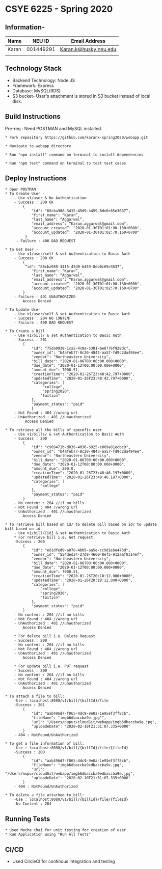 # CSYE 6225 - Spring 2020

## Information- 

| Name | NEU ID | Email Address |
| --- | --- | --- |
| Karan | 001449291 | Karan.k@husky.neu.edu |
| | | |


## Technology Stack

* Backend Technology: Node JS
* Framework: Express
* Database: MySQL(RDS)
* S3 bucket- User's attachment is stored in S3 bucket instead of local disk.

## Build Instructions

Pre-req : Need POSTMAN and MySQL installed.

    * Fork repository https://github.com/karank-spring2020/webapp.git 
    
    * Navigate to webapp directory
    
    * Run "npm install" command on terminal to install dependencies
    
    * Run "npm test" command on terminal to test test cases

## Deploy Instructions
    * Open POSTMAN
    * To Create User -
        - Use v1/user & No Authentication
        - Success : 200 OK
            {         
                “id": "88cba988-3415-45d9-b459-8de0c65e3637”,
                "first_name": “Karan”,
                "last_name": “Aggarwal”,
                "email_address”: “Karan.aggarwal@gmail.com",
                “account_created”: "2020-01-30T01:01:08.130+0080",
                “account_updated”: "2020-01-30T01:02:70.160+0700"
             }
         - Failure : 400 BAD REQUEST
    
    * To Get User -
        - Use v1/user/self & set Authentication to Basic Auth
        - Success : 200 OK
            {
             “id": "88cba988-3415-45d9-b459-8de0c65e3637”,
                "first_name": “Karan”,
                "last_name": “Aggarwal”,
                "email_address”: “Karan.aggarwal@gmail.com",
                “account_created”: "2020-01-30T01:01:08.130+0080",
                “account_updated”: "2020-01-30T01:02:70.160+0700"
            }
        - Failure : 401 UNAUTHORIZED     
            Access Denied
            
    * To Update User
        - Use v1/user/self & set Authentication to Basic Auth
        - Success : 204 NO CONTENT
        - Failure : 400 BAD REQUEST
        
    * To Create a Bill 
        - Use v1/bill/ & set Authentication to Basic Auth
        - Success : 201
            {
                "id": "75da0038-1ca2-4c8a-b381-6e8776f928dc",
                "owner_id": "b4afeb77-8c20-4843-aa57-fd9c2da494ee",
                "vendor": "Northeastern University",
                "bill_date": "2020-01-06T00:00:00.000+0000",
                "due_date": "2020-01-12T00:00:00.000+0000",
                "amount_due": 7000.51,
                "creationTime": "2020-01-26T23:48:42.797+0000",
                "updatedTime": "2020-01-26T23:48:42.797+0000",
                "categories": [
                     "college",
                     "spring2020",
                    "tuition"
                ],
                "payment_status": "paid"
                }
        - Not Found : 404 //wrong url
        - UnAuthorized : 401 //unauthorized
             Access Denied
                
    * To retrieve all the bills of specefic user
        - Use v1/bills/ & set Authentication to Basic Auth
        - Success : 200 
            {
                "id": "c969471b-d836-4036-b925-c809a81ecbc9",
                "owner_id": "b4afeb77-8c20-4843-aa57-fd9c2da494ee",
                "vendor": "Northeastern University",
                "bill_date": "2020-01-06T00:00:00.000+0000",
                "due_date": "2020-01-12T00:00:00.000+0000",
                "amount_due": 200.0,
                "creationTime": "2020-01-26T23:48:46.197+0000",
                "updatedTime": "2020-01-26T23:48:46.197+0000",
                "categories": [
                    "college"
                ],
                "payment_status": "paid"
            }
        - No content : 204 //if no bills        
        - Not Found : 404 //wrong url
        - UnAuthorized : 401 //unauthorized
            Access Denied
            
    * To retrieve bill based on id/ to delete bill based on id/ to update bill based on id
        - Use v1/bill/{id] & set Authentication to Basic Auth
        * For retrieve bill i.e. Get request
        -Success : 200
            {
                "id": "e61dfed9-a078-4bb5-aa5e-cc9d1ebe473d",
                "owner_id": "554ded24-27d9-4660-8ef5-912aaf0314ef",
                "vendor": "Northeastern University",
                "bill_date": "2020-01-06T00:00:00.000+0000",
                "due_date": "2020-01-12T00:00:00.000+0000",
                "amount_due": 7000.51,
                "creationTime": "2020-01-26T20:18:12.000+0000",
                "updatedTime": "2020-01-26T20:18:12.000+0000",
                "categories": [
                    "college",
                    "spring2020",
                    "tuition"
                ],
                "payment_status": "paid"
            }
        - No content : 204 //if no bills        
        - Not Found : 404 //wrong url
        - UnAuthorized : 401 //unauthorized
            Access Denied
                 
        * For delete bill i.e. Delete Request
        - Success : 200
        - No content : 204 //if no bills        
        - Not Found : 404 //wrong url
        - UnAuthorized : 401 //unauthorized
            Access Denied
        
        * For update bill i.e. PUT request
        - Success : 200
        - No content : 204 //if no bills        
        - Not Found : 404 //wrong url
        - UnAuthorized : 401 //unauthorized
            Access Denied
        
    * To attach a file to bill:
        -Use : localhost:8080/v1/bill/{billId}/file
        -Success : 201
            {
                "id": "aab496d7-f065-4dc9-9e0a-1e95ef3ff8cb",
                "fileName": "imgb6dbaccba9e.jpg"",
                "url": "/Users/nupur/cloudGit/webapp/imgb6dbaccba9e.jpg",
                "uploadeDate": "2020-02-10T21:31:07.335+0000"
            }
        - 404 : NotFound/UnAuthorized
        
    * To get a file information of bill:
        -Use : localhost:8080/v1/bill/{billId}/file/{fileId}
        -Success : 200
            {
                "id": "aab496d7-f065-4dc9-9e0a-1e95ef3ff8cb",
                "fileName": "imgb6dbaccba9edbaccba9e.jpg",
                "url": "/Users/nupur/cloudGit/webapp/imgb6dbaccba9edbaccba9e.jpg",
                "uploadeDate": "2020-02-10T21:31:07.335+0000"
            }
        - 404 : NotFound/UnAuthorized
    
    * To delete a file attached to bill:
        -Use : localhost:8080/v1/bill/{billId}/file/{fileId}
        -No Content : 204     
            
## Running Tests

    * Used Mocha chai for unit testing for creation of user.
    * Run Application using "Run All Tests"

## CI/CD
   * Used CircleCI for continous integration and testing
